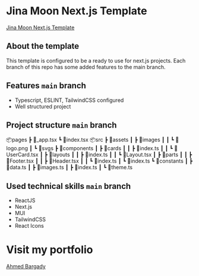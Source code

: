 # Jina Moon Next.js Template

[Jina Moon Next.js Template](https://jinamoon-nextjs-template.ahmedbargady.me)

## About the template

This template is configured to be a ready to use for next.js projects. Each branch of this repo has some added features to the main branch.

## Features `main` branch

- Typescript, ESLINT, TailwindCSS configured
- Well structured project

## Project structure `main` branch

📦pages
┣ 📜_app.tsx
┗ 📜index.tsx
📦src
┣ 📂assets
┃ ┣ 📂images
┃ ┃ ┗ 📜logo.png
┃ ┗ 📂svgs
┣ 📂components
┃ ┣ 📂cards
┃ ┃ ┣ 📜index.ts
┃ ┃ ┗ 📜UserCard.tsx
┃ ┣ 📂layouts
┃ ┃ ┣ 📜index.ts
┃ ┃ ┗ 📜Layout.tsx
┃ ┣ 📂parts
┃ ┃ ┣ 📜Footer.tsx
┃ ┃ ┣ 📜Header.tsx
┃ ┃ ┗ 📜index.ts
┃ ┗ 📜index.ts
┗ 📂constants
┃ ┣ 📜data.ts
┃ ┣ 📜images.ts
┃ ┣ 📜index.ts
┃ ┗ 📜theme.ts

## Used technical skills `main` branch

- ReactJS
- Next.js
- MUI
- TailwindCSS
- React Icons

# Visit my portfolio

[Ahmed Bargady](https://ahmedbargady.me)
